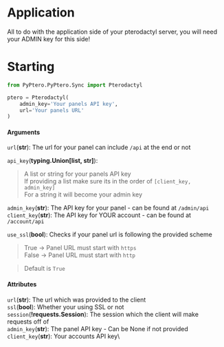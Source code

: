 # Application

All to do with the application side of your pterodactyl server, you will need your ADMIN key for this side!

# Starting
```py
from PyPtero.PyPtero.Sync import Pterodactyl

ptero = Pterodactyl(
    admin_key='Your panels API key',
    url='Your panels URL'
)
```
    
#### Arguments
`url`(**str**): The url for your panel can include `/api` at the end or not

`api_key`(**typing.Union[list, str]**):
> A list or string for your panels API key\
> If providing a list make sure its in the order of `[client_key, admin_key]`\
> For a string it will become your admin key
    
`admin_key`(**str**): The API key for your panel - can be found at `/admin/api`\
`client_key`(**str**): The API key for YOUR account - can be found at `/account/api`

`use_ssl`(**bool**): Checks if your panel url is following the provided scheme
> True -> Panel URL must start with `https`\
> False -> Panel URL must start with `http`
               
> Default is `True`

#### Attributes
`url`(**str**): The url which was provided to the client\
`ssl`(**bool**): Whether your using SSL or not\
`session`(**!requests.Session**): The session which the client will make requests off of\
`admin_key`(**str**): The panel API key - Can be None if not provided\
`client_key`(**str**): Your accounts API key\
